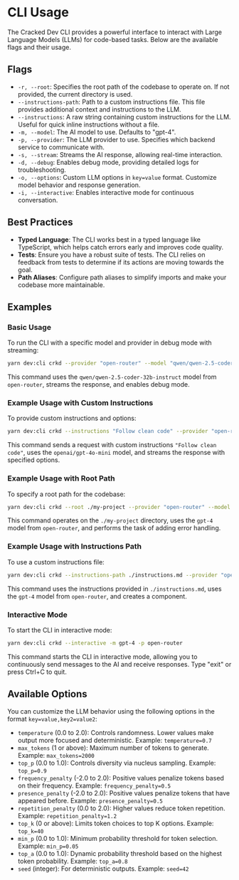 # CLI Usage

The Cracked Dev CLI provides a powerful interface to interact with Large Language Models (LLMs) for code-based tasks. Below are the available flags and their usage.

## Flags

- `-r, --root`: Specifies the root path of the codebase to operate on. If not provided, the current directory is used.
- `--instructions-path`: Path to a custom instructions file. This file provides additional context and instructions to the LLM.
- `--instructions`: A raw string containing custom instructions for the LLM. Useful for quick inline instructions without a file.
- `-m, --model`: The AI model to use. Defaults to "gpt-4".
- `-p, --provider`: The LLM provider to use. Specifies which backend service to communicate with.
- `-s, --stream`: Streams the AI response, allowing real-time interaction.
- `-d, --debug`: Enables debug mode, providing detailed logs for troubleshooting.
- `-o, --options`: Custom LLM options in `key=value` format. Customize model behavior and response generation.
- `-i, --interactive`: Enables interactive mode for continuous conversation.

## Best Practices

- **Typed Language**: The CLI works best in a typed language like TypeScript, which helps catch errors early and improves code quality.
- **Tests**: Ensure you have a robust suite of tests. The CLI relies on feedback from tests to determine if its actions are moving towards the goal.
- **Path Aliases**: Configure path aliases to simplify imports and make your codebase more maintainable.

## Examples

### Basic Usage

To run the CLI with a specific model and provider in debug mode with streaming:

```bash
yarn dev:cli crkd --provider "open-router" --model "qwen/qwen-2.5-coder-32b-instruct" --stream --interactive --debug
```

This command uses the `qwen/qwen-2.5-coder-32b-instruct` model from `open-router`, streams the response, and enables debug mode.

### Example Usage with Custom Instructions

To provide custom instructions and options:

```bash
yarn dev:cli crkd --instructions "Follow clean code" --provider "open-router" --model "openai/gpt-4o-mini" --options "temperature=0.7,max_tokens=2000,top_p=0.9" "Tell me which files from my system you find interesting?" --stream
```

This command sends a request with custom instructions `"Follow clean code"`, uses the `openai/gpt-4o-mini` model, and streams the response with specified options.

### Example Usage with Root Path

To specify a root path for the codebase:

```bash
yarn dev:cli crkd --root ./my-project --provider "open-router" --model "gpt-4" "Add error handling"
```

This command operates on the `./my-project` directory, uses the `gpt-4` model from `open-router`, and performs the task of adding error handling.

### Example Usage with Instructions Path

To use a custom instructions file:

```bash
yarn dev:cli crkd --instructions-path ./instructions.md --provider "open-router" --model "gpt-4" "Create component"
```

This command uses the instructions provided in `./instructions.md`, uses the `gpt-4` model from `open-router`, and creates a component.

### Interactive Mode

To start the CLI in interactive mode:

```bash
yarn dev:cli crkd --interactive -m gpt-4 -p open-router
```

This command starts the CLI in interactive mode, allowing you to continuously send messages to the AI and receive responses. Type "exit" or press Ctrl+C to quit.

## Available Options

You can customize the LLM behavior using the following options in the format `key=value,key2=value2`:

- `temperature` (0.0 to 2.0): Controls randomness. Lower values make output more focused and deterministic.
  Example: `temperature=0.7`
- `max_tokens` (1 or above): Maximum number of tokens to generate.
  Example: `max_tokens=2000`
- `top_p` (0.0 to 1.0): Controls diversity via nucleus sampling.
  Example: `top_p=0.9`
- `frequency_penalty` (-2.0 to 2.0): Positive values penalize tokens based on their frequency.
  Example: `frequency_penalty=0.5`
- `presence_penalty` (-2.0 to 2.0): Positive values penalize tokens that have appeared before.
  Example: `presence_penalty=0.5`
- `repetition_penalty` (0.0 to 2.0): Higher values reduce token repetition.
  Example: `repetition_penalty=1.2`
- `top_k` (0 or above): Limits token choices to top K options.
  Example: `top_k=40`
- `min_p` (0.0 to 1.0): Minimum probability threshold for token selection.
  Example: `min_p=0.05`
- `top_a` (0.0 to 1.0): Dynamic probability threshold based on the highest token probability.
  Example: `top_a=0.8`
- `seed` (integer): For deterministic outputs.
  Example: `seed=42`